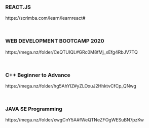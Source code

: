 <!DOCTYPE html>
<html lang="en">
<head>
    <meta charset="UTF-8">
    <meta http-equiv="X-UA-Compatible" content="IE=edge">
    <meta name="viewport" content="width=device-width, initial-scale=1.0">
    <title>Premium Courses for FREE</title>
</head>
<body>
    

<h3 font-color="blue">REACT.JS</h3>
<p>https://scrimba.com/learn/learnreact#</p>
<br>
<h3>WEB DEVELOPMENT BOOTCAMP 2020</h3>
<p>https://mega.nz/folder/CeQTUIQL#GRc0M8fMj_xEfg4RbJV7TQ</p>
<br>
<h3>C++ Beginner to Advance</h3>
<p>https://mega.nz/folder/hg5AhYIZ#yZLOxuJ2HhktvCfCp_QNwg</p>
<br>
<h3>JAVA SE Programming</h3>
<p>https://mega.nz/folder/xwgCnY5A#fWeQTNeZFOgWESuBN7pzKw</p>
    
</body>
</html>



